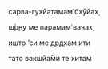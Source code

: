 сарва-гухйатамам̇ бхӯйах̣

ш́р̣н̣у ме парамам̇ вачах̣

ишт̣о ’си ме др̣д̣хам ити

тато вакшйа̄ми те хитам